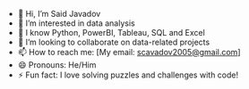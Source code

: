 - 👋 Hi, I’m Said Javadov
- 👀 I’m interested in data analysis
- 🌱 I know Python, PowerBI, Tableau, SQL and Excel
- 💞️ I’m looking to collaborate on data-related projects
- 📫 How to reach me: [My email: scavadov2005@gmail.com]
- 😄 Pronouns: He/Him
- ⚡ Fun fact: I love solving puzzles and challenges with code!


<!---
JavadovSaid/JavadovSaid is a ✨ special ✨ repository because its `README.md` (this file) appears on your GitHub profile.
You can click the Preview link to take a look at your changes.
--->

